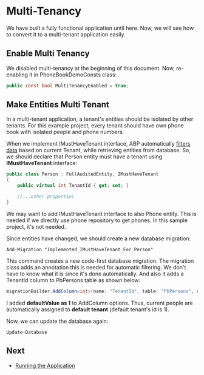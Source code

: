 # Multi-Tenancy

We have built a fully functional application until here. Now, we will
see how to convert it to a multi-tenant application easily.

## Enable Multi Tenancy

We disabled multi-tenancy at the beginning of this document. Now,
re-enabling it in PhoneBookDemoConsts class:

```csharp
public const bool MultiTenancyEnabled = true;
```

## Make Entities Multi Tenant

In a multi-tenant application, a tenant's entities should be isolated by
other tenants. For this example project, every tenant should have own
phone book with isolated people and phone numbers.

When we implement IMustHaveTenant interface, ABP automatically [filters
data](https://aspnetboilerplate.com/Pages/Documents/Data-Filters) based
on current Tenant, while retrieving entities from database. So, we
should declare that Person entity must have a tenant using
**IMustHaveTenant** interface:

```csharp
public class Person : FullAuditedEntity, IMustHaveTenant
{
    public virtual int TenantId { get; set; }

    //...other properties
}
```

We may want to add IMustHaveTenant interface to also Phone entity. This
is needed if we directly use phone repository to get phones. In this
sample project, it's not needed.

Since entities have changed, we should create a new database migration:

```
Add-Migration "Implemented_IMustHaveTenant_For_Person"
```

This command creates a new code-first database migration. The migration
class adds an annotation this is needed for automatic filtering. We
don't have to know what it is since it's done automatically. And also it
adds a TenantId column to PbPersons table as shown below:

```csharp
migrationBuilder.AddColumn<int>(name: "TenantId", table: "PbPersons", nullable: false, defaultValue: 1);
```

I added **defaultValue as 1** to AddColumn options. Thus, current people
are automatically assigned to **default tenant** (default tenant's id is
1).

Now, we can update the database again:

```
Update-Database
```

## Next

- [Running the Application](Developing-Step-By-Step-Core-Running-Application.md) 